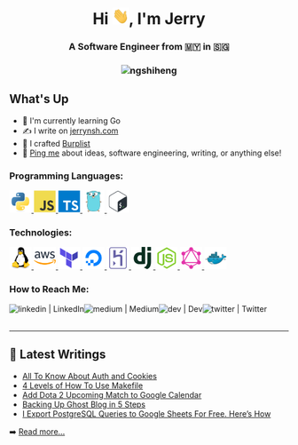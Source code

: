 <h1 align="center">Hi <img src="https://raw.githubusercontent.com/ABSphreak/ABSphreak/master/gifs/Hi.gif" height="30px" width="30px" />, I'm Jerry</h1>
<h3 align="center">A Software Engineer from 🇲🇾 in 🇸🇬</h3>
<h3 align="center"> <img src="https://komarev.com/ghpvc/?username=ngshiheng&style=for-the-badge" alt="ngshiheng"/> </p>

## What's Up

-   🌱 I'm currently learning Go
-   ✍️ I write on [jerrynsh.com][ghost]
-   🍻 I crafted [Burplist][burplist]
-   💬 [Ping me][contact] about ideas, software engineering, writing, or anything else!

### Programming Languages:

</a> <a href="https://www.python.org" target="_blank"> <img src="https://raw.githubusercontent.com/devicons/devicon/master/icons/python/python-original.svg" alt="python" width="40" height="40"/> </a>
</a> <a href="https://www.javascript.com" target="_blank"> <img src="https://raw.githubusercontent.com/devicons/devicon/master/icons/javascript/javascript-original.svg" alt="javascript" width="40" height="40"/> </a>
</a> <a href="https://www.typescriptlang.org" target="_blank"> <img src="https://raw.githubusercontent.com/devicons/devicon/master/icons/typescript/typescript-original.svg" alt="typescript" width="40" height="40"/> </a>
</a> <a href="https://go.dev/" target="_blank"> <img src="https://raw.githubusercontent.com/devicons/devicon/master/icons/go/go-original.svg" alt="go" width="40" height="40"/> </a>
</a> <a href="https://www.gnu.org/software/bash" target="_blank"> <img src="https://raw.githubusercontent.com/devicons/devicon/master/icons/bash/bash-original.svg" alt="bash" width="40" height="40"/> </a>

### Technologies:

</a> <a href="https://www.linux.org" target="_blank"> <img src="https://raw.githubusercontent.com/devicons/devicon/master/icons/linux/linux-original.svg" alt="linux" width="40" height="40"/> </a>
</a> <a href="https://aws.amazon.com" target="_blank"> <img src="https://raw.githubusercontent.com/devicons/devicon/master/icons/amazonwebservices/amazonwebservices-original-wordmark.svg" alt="aws" width="40" height="40"/> </a>
</a> <a href="https://www.terraform.io" target="_blank"> <img src="https://raw.githubusercontent.com/devicons/devicon/master/icons/terraform/terraform-original.svg" alt="terraform" width="40" height="40"/> </a>
</a> <a href="https://www.digitalocean.com" target="_blank"> <img src="https://raw.githubusercontent.com/devicons/devicon/master/icons/digitalocean/digitalocean-original.svg" alt="digitalocean" width="40" height="40"/> </a>
</a> <a href="https://www.heroku.com" target="_blank"> <img src="https://raw.githubusercontent.com/devicons/devicon/master/icons/heroku/heroku-original.svg" alt="heroku" width="40" height="40"/> </a>
</a> <a href="https://www.djangoproject.com" target="_blank"> <img src="https://raw.githubusercontent.com/devicons/devicon/master/icons/django/django-plain.svg" alt="django" width="40" height="40"/> </a>
</a> <a href="https://nodejs.org" target="_blank"> <img src="https://raw.githubusercontent.com/devicons/devicon/master/icons/nodejs/nodejs-original.svg" alt="nodejs" width="40" height="40"/> </a>
</a> <a href="https://graphql.org" target="_blank"> <img src="https://raw.githubusercontent.com/devicons/devicon/master/icons/graphql/graphql-plain.svg" alt="graphql" width="40" height="40"/> </a>
</a> <a href="https://www.docker.com" target="_blank"> <img src="https://raw.githubusercontent.com/devicons/devicon/master/icons/docker/docker-original.svg" alt="docker" width="40" height="40"/> </a>

### How to Reach Me:

[<img align="left" alt="linkedin | LinkedIn" height="40" src="https://cdn.jsdelivr.net/npm/simple-icons@5.12.0/icons/linkedin.svg" />][linkedin]
[<img align="left" alt="medium | Medium" height="40" src="https://cdn.jsdelivr.net/npm/simple-icons@5.12.0/icons/medium.svg" />][medium]
[<img align="left" alt="dev | Dev" height="40" src="https://cdn.jsdelivr.net/npm/simple-icons@5.12.0/icons/devdotto.svg" />][dev]
[<img align="left" alt="twitter | Twitter" height="40" src="https://cdn.jsdelivr.net/npm/simple-icons@5.12.0/icons/twitter.svg" />][twitter]

<br />
<br />

---

## 📓 Latest Writings

<!-- BLOG-POST-LIST:START -->

-   [All To Know About Auth and Cookies](https://jerrynsh.com/all-to-know-about-auth-and-cookies/)
-   [4 Levels of How To Use Makefile](https://jerrynsh.com/4-levels-of-how-to-use-makefile/)
-   [Add Dota 2 Upcoming Match to Google Calendar](https://jerrynsh.com/sync-dota-2-esports-matches-to-your-google-calendar/)
-   [Backing Up Ghost Blog in 5 Steps](https://jerrynsh.com/backing-up-ghost-blog-in-5-steps/)
-   [I Export PostgreSQL Queries to Google Sheets For Free. Here’s How](https://jerrynsh.com/i-export-postgresql-queries-to-gsheets-for-free-heres-how/)
<!-- BLOG-POST-LIST:END -->

➡️ [Read more...][ghost]

[burplist]: https://burplist.me/
[contact]: https://jerrynsh.com/contact/
[dev]: https://dev.to/jerrynsh
[ghost]: http://jerrynsh.com/
[linkedin]: https://www.linkedin.com/in/jerrynsh/
[medium]: https://jerrynsh.medium.com/
[twitter]: https://twitter.com/jerrynsh/
